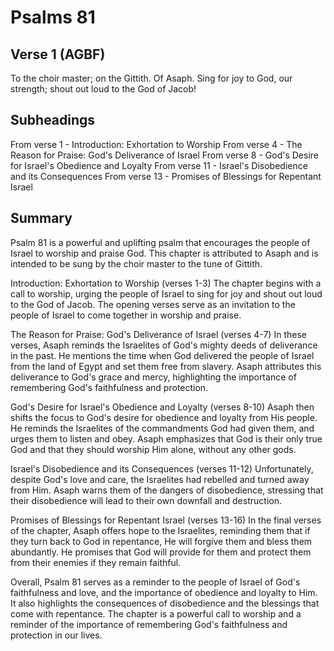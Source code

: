 # Psalms 81

## Verse 1 (AGBF)

To the choir master; on the Gittith. Of Asaph. Sing for joy to God, our strength; shout out loud to the God of Jacob!

## Subheadings

From verse 1 - Introduction: Exhortation to Worship
From verse 4 - The Reason for Praise: God's Deliverance of Israel
From verse 8 - God's Desire for Israel's Obedience and Loyalty
From verse 11 - Israel's Disobedience and its Consequences
From verse 13 - Promises of Blessings for Repentant Israel

## Summary

Psalm 81 is a powerful and uplifting psalm that encourages the people of Israel to worship and praise God. This chapter is attributed to Asaph and is intended to be sung by the choir master to the tune of Gittith.

Introduction: Exhortation to Worship (verses 1-3)
The chapter begins with a call to worship, urging the people of Israel to sing for joy and shout out loud to the God of Jacob. The opening verses serve as an invitation to the people of Israel to come together in worship and praise.

The Reason for Praise: God's Deliverance of Israel (verses 4-7)
In these verses, Asaph reminds the Israelites of God's mighty deeds of deliverance in the past. He mentions the time when God delivered the people of Israel from the land of Egypt and set them free from slavery. Asaph attributes this deliverance to God's grace and mercy, highlighting the importance of remembering God's faithfulness and protection.

God's Desire for Israel's Obedience and Loyalty (verses 8-10)
Asaph then shifts the focus to God's desire for obedience and loyalty from His people. He reminds the Israelites of the commandments God had given them, and urges them to listen and obey. Asaph emphasizes that God is their only true God and that they should worship Him alone, without any other gods.

Israel's Disobedience and its Consequences (verses 11-12)
Unfortunately, despite God's love and care, the Israelites had rebelled and turned away from Him. Asaph warns them of the dangers of disobedience, stressing that their disobedience will lead to their own downfall and destruction.

Promises of Blessings for Repentant Israel (verses 13-16)
In the final verses of the chapter, Asaph offers hope to the Israelites, reminding them that if they turn back to God in repentance, He will forgive them and bless them abundantly. He promises that God will provide for them and protect them from their enemies if they remain faithful.

Overall, Psalm 81 serves as a reminder to the people of Israel of God's faithfulness and love, and the importance of obedience and loyalty to Him. It also highlights the consequences of disobedience and the blessings that come with repentance. The chapter is a powerful call to worship and a reminder of the importance of remembering God's faithfulness and protection in our lives.